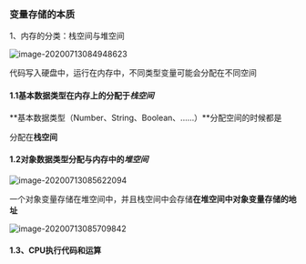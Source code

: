 ### 变量存储的本质

1、内存的分类：栈空间与堆空间

![image-20200713084948623](C:\Users\l\AppData\Roaming\Typora\typora-user-images\image-20200713084948623.png)

代码写入硬盘中，运行在内存中，不同类型变量可能会分配在不同空间

#### 1.1基本数据类型在内存上的分配于*栈空间*

**基本数据类型（Number、String、Boolean、......）**分配空间的时候都是

分配在**栈空间**

#### 1.2对象数据类型分配与内存中的*堆空间*

![image-20200713085622094](C:\Users\l\AppData\Roaming\Typora\typora-user-images\image-20200713085622094.png)

一个对象变量存储在堆空间中，并且栈空间中会存储**在堆空间中对象变量存储的地址**

![image-20200713085709842](C:\Users\l\AppData\Roaming\Typora\typora-user-images\image-20200713085709842.png)

#### 1.3、CPU执行代码和运算

